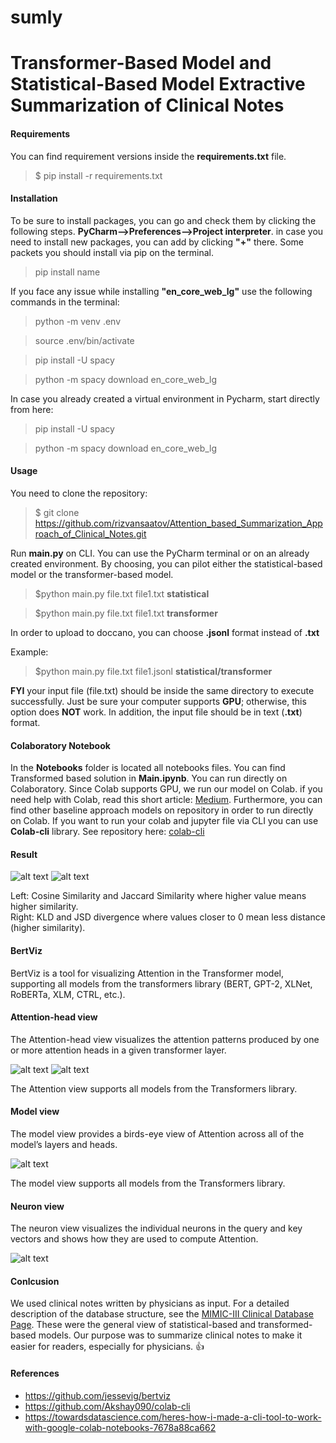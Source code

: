 # sumly


# Transformer-Based Model and Statistical-Based Model Extractive Summarization of Clinical Notes
              

 #### Requirements 
You can find requirement versions inside the **requirements.txt** file.

> $ pip install -r requirements.txt

#### Installation

To be sure to install packages, you can go and check them by clicking the following steps. **PyCharm-->Preferences-->Project interpreter**. in case you need to install new packages, you can add by clicking **"+"** there.
Some packets you should install via pip on the terminal.  
> pip install name

If you face any issue while installing  **"en_core_web_lg"** use the following commands in the terminal:

>python -m venv .env

>source .env/bin/activate

>pip install -U spacy

>python -m spacy download en_core_web_lg

In case you already created a virtual environment in Pycharm, start directly from here:

>pip install -U spacy

>python -m spacy download en_core_web_lg


#### Usage

You need to clone the repository:

> $ git clone https://github.com/rizvansaatov/Attention_based_Summarization_Approach_of_Clinical_Notes.git

Run **main.py** on CLI. You can use the PyCharm terminal or on an already created environment.
By choosing, you can pilot either the statistical-based model or the transformer-based model.

>$python main.py file.txt file1.txt **statistical**

>$python main.py file.txt file1.txt **transformer**

In order to upload to doccano, you can choose **.jsonl** format instead of **.txt**

Example: 
>$python main.py file.txt file1.jsonl **statistical/transformer**

**FYI** your input file (file.txt) should be inside the same directory to execute successfully.
Just be sure your computer supports **GPU**; otherwise, this option does **NOT** work. In addition, the input file should be in text (**.txt**) format. 

#### Colaboratory Notebook

In the **Notebooks** folder is located all notebooks files. You can find Transformed based solution in **Main.ipynb**. You can run directly on Colaboratory. Since Colab supports GPU, we run our model on Colab.
if you need help with Colab, read this short article: [Medium](https://medium.com/@rizvansaatov94/how-to-import-data-to-google-colab-for-the-beginner-6a311f051279).
Furthermore, you can find  other baseline approach models on repository in order to run directly on Colab. 
If you want to run your colab and jupyter file via CLI you can use **Colab-cli** library.
See repository here: [colab-cli](https://github.com/Akshay090/colab-cli)

#### Result

![alt text](https://github.com/rizvansaatov/Attention_based_Summarization_Approach_of_Clinical_Notes/blob/master/Images/Cos.png) ![alt text](https://github.com/rizvansaatov/Attention_based_Summarization_Approach_of_Clinical_Notes/blob/master/Images/klandjs.png)

Left: Cosine Similarity and Jaccard Similarity where higher value means higher similarity.<br />
Right: KLD and JSD divergence where values closer to 0 mean less distance (higher similarity).


#### BertViz

BertViz is a tool for visualizing Attention in the Transformer model, supporting all models from the transformers library (BERT, GPT-2, XLNet, RoBERTa, XLM, CTRL, etc.).

#### Attention-head view
The Attention-head view visualizes the attention patterns produced by one or more attention heads in a given transformer layer.

 
![alt text](https://github.com/rizvansaatov/Attention_based_Summarization_Approach_of_Clinical_Notes/blob/master/Images/head_thumbnail_left.png) 
![alt text](https://github.com/rizvansaatov/Attention_based_Summarization_Approach_of_Clinical_Notes/blob/master/Images/head_thumbnail_right.gif) 


The Attention view supports all models from the Transformers library.

#### Model view

The model view provides a birds-eye view of Attention across all of the model’s layers and heads.


![alt text](https://github.com/rizvansaatov/Attention_based_Summarization_Approach_of_Clinical_Notes/blob/master/Images/model_thumbnail.jpeg) 


The model view supports all models from the Transformers library.

#### Neuron view

The neuron view visualizes the individual neurons in the query and key vectors and shows how they are used to compute Attention.


![alt text](https://github.com/rizvansaatov/Attention_based_Summarization_Approach_of_Clinical_Notes/blob/master/Images/neuron_thumbnail.png)



#### Conlcusion


We used clinical notes written by physicians as input. For a detailed description of the database structure, see the [ MIMIC-III Clinical Database Page](https://physionet.org/content/mimiciii-demo/1.4/). These were the general view of statistical-based and transformed-based models. Our purpose was to summarize clinical notes to make it easier for readers, especially for physicians. :+1: 

#### References

- https://github.com/jessevig/bertviz
- https://github.com/Akshay090/colab-cli
- https://towardsdatascience.com/heres-how-i-made-a-cli-tool-to-work-with-google-colab-notebooks-7678a88ca662
